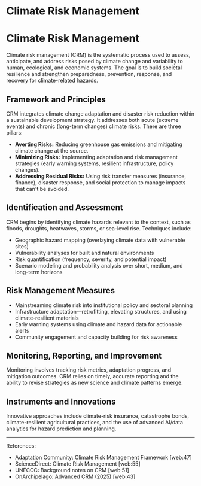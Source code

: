 # Climate Risk Management

# Climate Risk Management

Climate risk management (CRM) is the systematic process used to assess, anticipate, and address risks posed by climate change and variability to human, ecological, and economic systems. The goal is to build societal resilience and strengthen preparedness, prevention, response, and recovery for climate-related hazards.

## Framework and Principles

CRM integrates climate change adaptation and disaster risk reduction within a sustainable development strategy. It addresses both acute (extreme events) and chronic (long-term changes) climate risks. There are three pillars:

- **Averting Risks:** Reducing greenhouse gas emissions and mitigating climate change at the source.
- **Minimizing Risks:** Implementing adaptation and risk management strategies (early warning systems, resilient infrastructure, policy changes).
- **Addressing Residual Risks:** Using risk transfer measures (insurance, finance), disaster response, and social protection to manage impacts that can't be avoided.

## Identification and Assessment

CRM begins by identifying climate hazards relevant to the context, such as floods, droughts, heatwaves, storms, or sea-level rise. Techniques include:

- Geographic hazard mapping (overlaying climate data with vulnerable sites)
- Vulnerability analyses for built and natural environments
- Risk quantification (frequency, severity, and potential impact)
- Scenario modeling and probability analysis over short, medium, and long-term horizons

## Risk Management Measures

- Mainstreaming climate risk into institutional policy and sectoral planning
- Infrastructure adaptation—retrofitting, elevating structures, and using climate-resilient materials
- Early warning systems using climate and hazard data for actionable alerts
- Community engagement and capacity building for risk awareness

## Monitoring, Reporting, and Improvement

Monitoring involves tracking risk metrics, adaptation progress, and mitigation outcomes. CRM relies on timely, accurate reporting and the ability to revise strategies as new science and climate patterns emerge.

## Instruments and Innovations

Innovative approaches include climate-risk insurance, catastrophe bonds, climate-resilient agricultural practices, and the use of advanced AI/data analytics for hazard prediction and planning.

---

References:  
- Adaptation Community: Climate Risk Management Framework [web:47]  
- ScienceDirect: Climate Risk Management [web:55]  
- UNFCCC: Background notes on CRM [web:51]  
- OnArchipelago: Advanced CRM (2025) [web:43]

